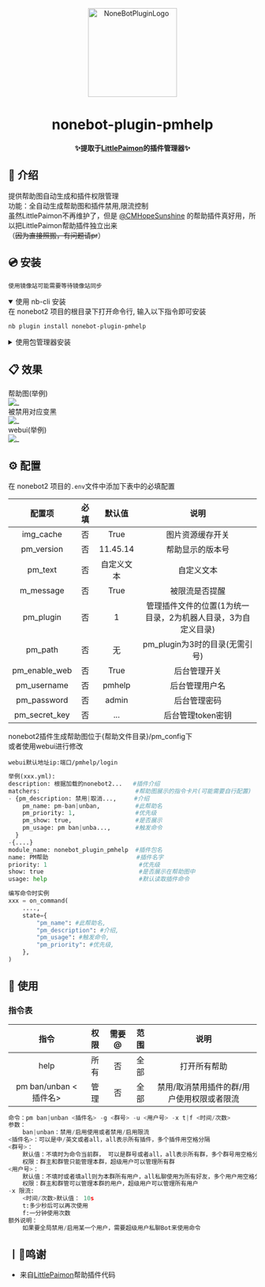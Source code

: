 <div align="center">
  <a href="https://v2.nonebot.dev/store"><img src="https://img.picui.cn/free/2024/10/28/671f78556a9ee.png" width="180" height="180" alt="NoneBotPluginLogo"></a>

</div>

<div align="center">

# nonebot-plugin-pmhelp


</div>
<h4 align="center">✨提取于<a href="https://github.com/CMHopeSunshine/LittlePaimon" target="_blank">LittlePaimon</a>的插件管理器✨</h4>


## 📖 介绍

提供帮助图自动生成和插件权限管理<br>
功能：全自动生成帮助图和插件禁用,限流控制<br>
虽然LittlePaimon不再维护了，但是 [@CMHopeSunshine](https://github.com/CMHopeSunshine) 的帮助插件真好用，所以把LittlePaimon帮助插件独立出来<br>
（~~因为直接照搬，有问题请pr~~）

## 💿 安装

`使用镜像站可能需要等待镜像站同步`

<details open>
<summary>使用 nb-cli 安装</summary>
在 nonebot2 项目的根目录下打开命令行, 输入以下指令即可安装

    nb plugin install nonebot-plugin-pmhelp

</details>

<details>
<summary>使用包管理器安装</summary>
在 nonebot2 项目的插件目录下, 打开命令行, 根据你使用的包管理器, 输入相应的安装命令

<details>
<summary>pip</summary>

    pip install nonebot-plugin-pmhelp
</details>
<details>
<summary>pdm</summary>

    pdm add nonebot-plugin-pmhelp
</details>
<details>
<summary>poetry</summary>

    poetry add nonebot-plugin-pmhelp
</details>
<details>
<summary>conda</summary>

    conda install nonebot-plugin-pmhelp
</details>

打开 nonebot2 项目根目录下的 `pyproject.toml` 文件, 在 `[tool.nonebot]` 部分追加写入

    plugins = ["nonebot_plugin_pmhelp"]

</details>

## 📋 效果

帮助图(举例) <br>
![_](https://img.picui.cn/free/2024/10/28/671f9c5ad8c30.jpg)<br>
被禁用对应变黑<br>
![_](https://img.picui.cn/free/2024/10/28/671f9c5af1fc1.jpg)<br>
webui(举例)<br>
![_](https://img.picui.cn/free/2024/10/28/671f9c5ae1e92.png)<br>


## ⚙️ 配置

在 nonebot2 项目的`.env`文件中添加下表中的必填配置

| 配置项 | 必填 | 默认值 | 说明 |
|:-----:|:----:|:----:|:----:|
| img_cache | 否 | True | 图片资源缓存开关 |
| pm_version | 否 | 11.45.14 | 帮助显示的版本号 |
| pm_text| 否 | 自定义文本| 自定义文本 |
| m_message| 否 | True | 被限流是否提醒 |
| pm_plugin| 否 | 1 | 管理插件文件的位置(1为统一目录，2为机器人目录，3为自定义目录) |
| pm_path| 否 | 无 | pm_plugin为3时的目录(无需引号) |
| pm_enable_web| 否 | True |后台管理开关 |
| pm_username| 否 | pmhelp |后台管理用户名 |
| pm_password| 否 | admin | 后台管理密码 |
| pm_secret_key| 否 | ... | 后台管理token密钥 |



nonebot2插件生成帮助图位于{帮助文件目录}/pm_config下<br>
或者使用webui进行修改<br>
```
webui默认地址ip:端口/pmhelp/login
```

```python
举例(xxx.yml):
description: 根据加载的nonebot2...   #插件介绍
matchers:                           #帮助图展示的指令卡片(可能需要自行配置)
- {pm_description: 禁用|取消...,     #介绍
    pm_name: pm-ban|unban,          #此帮助名
    pm_priority: 1,                 #优先级
    pm_show: true,                  #是否展示
    pm_usage: pm ban|unba...,       #触发命令
  }
-{....}
module_name: nonebot_plugin_pmhelp  #插件包名
name: PM帮助                         #插件名字
priority: 1                          #优先级
show: true                           #是否展示在帮助图中
usage: help                          #默认读取插件命令
```


```python
编写命令时实例
xxx = on_command(
    ....,
    state={
        "pm_name": #此帮助名,
        "pm_description": #介绍,
        "pm_usage": #触发命令,
        "pm_priority": #优先级,
    },
)
```



## 🎉 使用
### 指令表
| 指令 | 权限 | 需要@ | 范围 | 说明 |
|:-----:|:----:|:----:|:----:|:----:|
| help | 所有 | 否 | 全部 | 打开所有帮助 |
| pm ban/unban <插件名> | 管理 | 否 | 全部 | 禁用/取消禁用插件的群/用户使用权限或者限流 |

```python
命令：pm ban|unban <插件名> -g <群号> -u <用户号> -x t|f <时间/次数>
参数：
    ban|unban：禁用/启用使用或者禁用/启用限流
<插件名>：可以是中/英文或者all，all表示所有插件，多个插件用空格分隔
<群号>：
    默认值：不填时为命令当前群， 可以是群号或者all，all表示所有群，多个群号用空格分隔
    权限：群主和群管只能管理本群，超级用户可以管理所有群
<用户号>：
    默认值：不填时或者填all则为本群所有用户，all私聊使用为所有好友，多个用户用空格分隔
    权限：群主和群管可以管理本群的用户，超级用户可以管理所有用户
-x 限流:
    <时间/次数>默认值： 10s
    t:多少秒后可以再次使用
    f:一分钟使用次数
额外说明：
    如果要全局禁用/启用某一个用户，需要超级用户私聊Bot来使用命令
```

## 丨💸鸣谢
- 来自[LittlePaimon](https://github.com/CMHopeSunshine/LittlePaimon)帮助插件代码